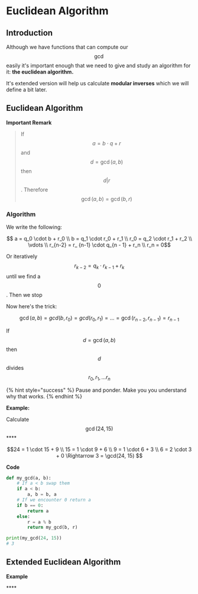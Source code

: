 # Euclidean Algorithm

## Introduction

Although we have functions that can compute our $$\gcd$$easily it's important enough that we need to give and study an algorithm for it: **the euclidean algorithm.** 

It's extended version will help us calculate **modular inverses** which we will define a bit later. 

## Euclidean Algorithm

**Important Remark**

> If $$a = b \cdot q + r$$and $$d = \gcd(a, b)$$ then $$d | r$$. Therefore $$\gcd(a, b) = \gcd(b, r)$$

### Algorithm 

We write the following:

$$ a = q_0 \cdot b + r_0 \\  b = q_1 \cdot r_0 + r_1 \\  r_0 = q_2 \cdot r_1 + r_2 \\  \vdots \\ r_{n-2} = r_ {n-1} \cdot q_{n - 1} + r_n \\ r_n = 0$$ 

Or iteratively $$r_{k-2} = q_k \cdot r_{k-1} + r_k$$ until we find a $$0$$. Then we stop

Now here's the trick: 

$$
\gcd(a, b) = gcd(b, r_0) = gcd(r_0, r_1) = \dots = \gcd(r_{n-2}, r_{n-1}) = r_{n-1}
$$

If $$d = \gcd(a, b)$$ then $$d$$ divides $$r_0, r_1, ... r_n$$

{% hint style="success" %}
Pause and ponder. Make you you understand why that works.
{% endhint %}

**Example:** 

Calculate $$\gcd(24, 15)$$\*\*\*\*

$$24 = 1 \cdot 15 + 9 \\ 15 = 1 \cdot 9 + 6 \\ 9 = 1 \cdot 6 + 3 \\ 6 = 2 \cdot 3 + 0 \Rightarrow 3 = \gcd(24, 15) $$

**Code**

```python
def my_gcd(a, b):
    # If a < b swap them
    if a < b: 
        a, b = b, a
    # If we encounter 0 return a
    if b == 0: 
        return a
    else:
        r = a % b
        return my_gcd(b, r)

print(my_gcd(24, 15))
# 3
```

## Extended Euclidean Algorithm

**Example**

\*\*\*\*

